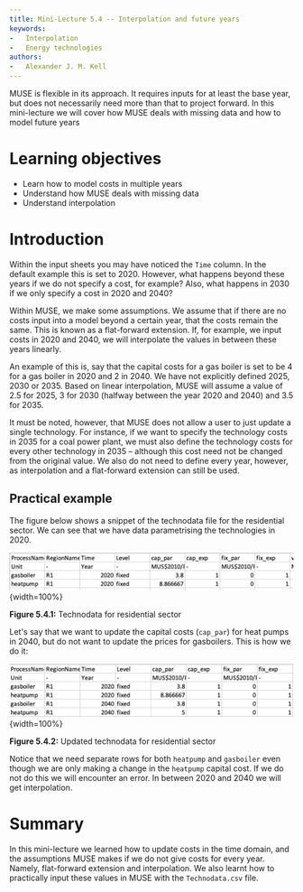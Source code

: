 ```yaml
---
title: Mini-Lecture 5.4 -- Interpolation and future years
keywords:
-   Interpolation
-   Energy technologies
authors:
-   Alexander J. M. Kell
---
```


MUSE is flexible in its approach. It requires inputs for at least the base year, but does not necessarily need more than that to project forward. In this mini-lecture we will cover how MUSE deals with missing data and how to model future years


# Learning objectives

- Learn how to model costs in multiple years
- Understand how MUSE deals with missing data
- Understand interpolation

# Introduction

Within the input sheets you may have noticed the `Time` column. In the default example this is set to 2020. However, what happens beyond these years if we do not specify a cost, for example? Also, what happens in 2030 if we only specify a cost in 2020 and 2040?

Within MUSE, we make some assumptions. We assume that if there are no costs input into a model beyond a certain year, that the costs remain the same. This is known as a flat-forward extension. If, for example, we input costs in 2020 and 2040, we will interpolate the values in between these years linearly.

An example of this is, say that the capital costs for a gas boiler is set to be 4 for a gas boiler in 2020 and 2 in 2040. We have not explicitly defined 2025, 2030 or 2035. Based on linear interpolation, MUSE will assume a value of 2.5 for 2025, 3 for 2030 (halfway between the year 2020 and 2040) and 3.5 for 2035. 

It must be noted, however, that MUSE does not allow a user to just update a single technology. For instance, if we want to specify the technology costs in 2035 for a coal power plant, we must also define the technology costs for every other technology in 2035 – although this cost need not be changed from the original value. We also do not need to define every year, however, as interpolation and a flat-forward extension can still be used.

## Practical example

The figure below shows a snippet of the technodata file for the residential sector. We can see that we have data parametrising the technologies in 2020.

![](assets/Figure_5.4.1.png){width=100%}

**Figure 5.4.1:** Technodata for residential sector

Let's say that we want to update the capital costs (`cap_par`) for heat pumps in 2040, but do not want to update the prices for gasboilers. This is how we do it:

![](assets/Figure_5.4.2.png){width=100%}

**Figure 5.4.2:** Updated technodata for residential sector

Notice that we need separate rows for both `heatpump` and `gasboiler` even though we are only making a change in the `heatpump` capital cost. If we do not do this we will encounter an error. In between 2020 and 2040 we will get interpolation.


# Summary

In this mini-lecture we learned how to update costs in the time domain, and the assumptions MUSE makes if we do not give costs for every year. Namely, flat-forward extension and interpolation. We also learnt how to practically input these values in MUSE with the `Technodata.csv` file.




